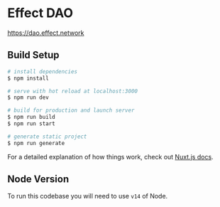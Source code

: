 # Effect DAO

<https://dao.effect.network>

## Build Setup

```bash
# install dependencies
$ npm install

# serve with hot reload at localhost:3000
$ npm run dev

# build for production and launch server
$ npm run build
$ npm run start

# generate static project
$ npm run generate
```

For a detailed explanation of how things work, check out [Nuxt.js docs](https://nuxtjs.org).

## Node Version

To run this codebase you will need to use `v14` of Node.
